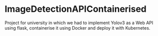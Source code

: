 # ImageDetectionAPIContainerised
Project for university in which we had to implement Yolov3 as a Web API using flask, containerise it using Docker and deploy it with Kubernetes. 
